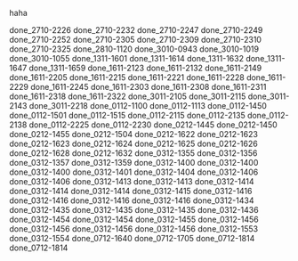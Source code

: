 haha

done_2710-2226
done_2710-2232
done_2710-2247
done_2710-2249
done_2710-2252
done_2710-2305
done_2710-2309
done_2710-2310
done_2710-2325
done_2810-1120
done_3010-0943
done_3010-1019
done_3010-1055
done_1311-1601
done_1311-1614
done_1311-1632
done_1311-1647
done_1311-1659
done_1611-2123
done_1611-2132
done_1611-2149
done_1611-2205
done_1611-2215
done_1611-2221
done_1611-2228
done_1611-2229
done_1611-2245
done_1611-2303
done_1611-2308
done_1611-2311
done_1611-2318
done_1611-2322
done_3011-2105
done_3011-2115
done_3011-2143
done_3011-2218
done_0112-1100
done_0112-1113
done_0112-1450
done_0112-1501
done_0112-1515
done_0112-2115
done_0112-2135
done_0112-2138
done_0112-2225
done_0112-2230
done_0212-1445
done_0212-1450
done_0212-1455
done_0212-1504
done_0212-1622
done_0212-1623
done_0212-1623
done_0212-1624
done_0212-1625
done_0212-1626
done_0212-1628
done_0212-1632
done_0312-1355
done_0312-1356
done_0312-1357
done_0312-1359
done_0312-1400
done_0312-1400
done_0312-1400
done_0312-1401
done_0312-1404
done_0312-1406
done_0312-1406
done_0312-1413
done_0312-1413
done_0312-1414
done_0312-1414
done_0312-1414
done_0312-1415
done_0312-1416
done_0312-1416
done_0312-1416
done_0312-1416
done_0312-1434
done_0312-1435
done_0312-1435
done_0312-1435
done_0312-1436
done_0312-1454
done_0312-1454
done_0312-1455
done_0312-1456
done_0312-1456
done_0312-1456
done_0312-1456
done_0312-1553
done_0312-1554
done_0712-1640
done_0712-1705
done_0712-1814
done_0712-1814
